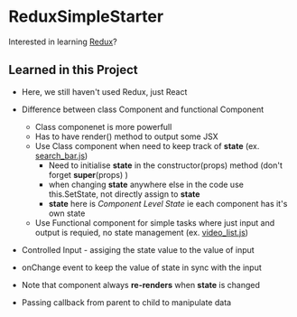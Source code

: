 # ReduxSimpleStarter

Interested in learning [Redux](https://www.udemy.com/react-redux/)?

## Learned in this Project ##

- Here, we still haven't used Redux, just React

- Difference between class Component and functional Component
  * Class componenet is more powerfull
  * Has to have render() method to output some JSX
  * Use Class component when need to keep track of **state** (ex. [search_bar.js](./src/components/search_bar.js))
    * Need to initialise **state** in the constructor(props) method (don't forget **super**(props) )
    * when changing **state** anywhere else in the code use this.SetState, not directly assign to **state** 
    * **state** here is *Component Level State* ie each component has it's own state
  * Use Functional component for simple tasks where just input and output is requied, no state management (ex. [video_list.js](./src/components/video_list.js))
- Controlled Input - assiging the state value to the value of input
- onChange event to keep the value of state in sync with the input 
- Note that component always **re-renders** when **state** is changed
- Passing callback from parent to child to manipulate data  

